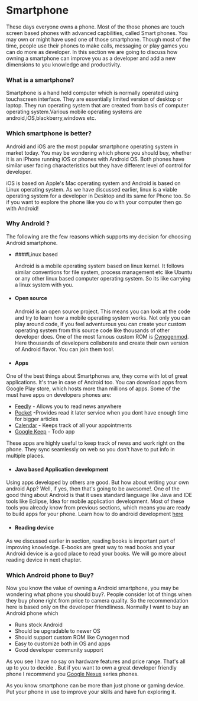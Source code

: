 # Smartphone
These days everyone owns a phone. Most of the those phones are touch screen based phones with advanced capbilities, called Smart phones. You may own or might have used one of those smartphone. Though most of the time, people use their phones to make calls, messaging or play games you can do more as developer. In this section we are going to discuss how owning a smartphone can improve you as a developer and add a new dimensions to you knowledge and productivity.


### What is a smartphone?
Smartphone is a hand held computer which is normally operated using touchscreen interface. They are essentially limited version of desktop or laptop. They run operating system that are created from basis of computer operating system.Various mobile operating systems are android,iOS,blackberry,windows etc.

### Which smartphone is better?

Android and iOS are the most popular smartphone operating system in market today. You may be wondering which phone you should buy, whether it is an iPhone running iOS or phones with Android OS. Both phones have similar user facing characteristics but they have different level of control for developer.

iOS is based on Apple's Mac operating system and Android is based on Linux operating system. As we have discussed earlier, linux is a viable operating system for a developer in Desktop and its same for Phone too. So if you want to explore the phone like you do with your computer then go with Android!

### Why Android ?
The following are the few reasons which supports my decision for choosing Android smartphone.

* ####Linux based

    Android is a mobile operating system based on linux kernel. It follows similar conventions for file system, process management etc like Ubuntu or any other linux based computer operating system. So its like carrying a linux system with you.

* #### Open source

  Android is an open source project. This means you can look at the code and try to learn how a mobile operating system works. Not only you can play around code, if you feel adventurous you can create your custom operating system from this source code like thousands of other developer does. One of  the most famous custom ROM is [Cynogenmod](http://www.cyanogenmod.org/). Here thousands of developers collaborate and create their own version of Android flavor. You can join them too!.

* #### Apps

One of the best things about Smartphones are, they come with lot of great applications. It's true in case of Android too. You can download apps from Google Play store, which hosts more than millions of apps. Some of the must have apps on developers phones are:

* [Feedly](https://play.google.com/store/apps/details?id=com.devhd.feedly) - Allows you to read news anywhere
* [Pocket](https://play.google.com/store/apps/details?id=com.ideashower.readitlater.pro) -Provides read it later service when you dont have enough time for bigger articles
* [Calendar](https://play.google.com/store/apps/details?id=com.google.android.calendar) - Keeps track of all your appointments
* [Google Keep](https://play.google.com/store/apps/details?id=com.google.android.keep) - Todo app


These apps are highly useful to keep track of news and work right on the phone. They sync seamlessly on web so you don't have to put info in multiple places.

* #### Java based Application development

Using apps developed by others are good. But how about writing your own android App? Well, if yes, then  that's going to be awesome!. One of the good thing about Android is  that it uses standard language like Java and IDE tools like Eclipse, Idea for mobile application development. Most of these tools you already know from previous sections, which means you are ready to build apps for your phone. Learn how to do android development [here](http://developer.android.com/)

* #### Reading device

As we discussed earlier in section, reading books is important part of improving knowledge. E-books are great way to read books and your Android device is a good place to read your books. We will go more about reading device in next chapter.

### Which Android phone to Buy?

Now you know the value of owning a Android smartphone, you may be wondering what phone you should buy?. People consider lot of things when they buy phone right from price to camera quality. So the recommendation here is based only on the developer friendliness. Normally I want to buy an Android phone which

* Runs stock Android
* Should be upgradable to newer OS
* Should support custom ROM like Cynogenmod
* Easy to customize both in OS and apps
* Good developer community support

As you see I have no say on hardware features and price range. That's all  up to you to decide . But if you want to own a great developer friendly phone I recommend you [Google Nexus](http://www.google.com/nexus/) series phones.


As you know smartphone can be more than just phone or gaming device. Put your phone in use to improve your skills and have fun exploring it.







